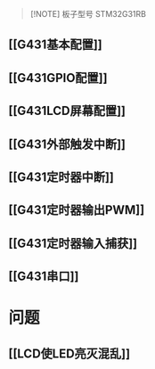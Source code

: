 > [!NOTE] 板子型号
> STM32G31RB
## [[G431基本配置]]
## [[G431GPIO配置]]
## [[G431LCD屏幕配置]]
## [[G431外部触发中断]]
## [[G431定时器中断]]
## [[G431定时器输出PWM]]
## [[G431定时器输入捕获]]
## [[G431串口]]
# 问题
## [[LCD使LED亮灭混乱]]